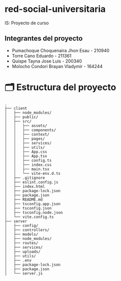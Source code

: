 # red-social-universitaria
IS: Proyecto de curso
## Integrantes del proyecto
- Pumachoque Choquenaira Jhon Esau  - 210940
- Torre Cano Eduardo                - 211361
- Quispe Tayna Jose Luis            - 200340
- Molocho Condori Brayan Vladymir   - 164244 

# 🗂️ Estructura del proyecto

```text
.
├── client
│   ├── node_modules/
│   ├── public/
│   ├── src/
│   │   ├── assets/
│   │   ├── components/
│   │   ├── context/
│   │   ├── pages/
│   │   ├── services/
│   │   ├── utils/
│   │   ├── App.css
│   │   ├── App.tsx
│   │   ├── config.ts
│   │   ├── index.css
│   │   ├── main.tsx
│   │   └── vite-env.d.ts
│   ├── .gitignore
│   ├── eslint.config.js
│   ├── index.html
│   ├── package-lock.json
│   ├── package.json
│   ├── README.md
│   ├── tsconfig.app.json
│   ├── tsconfig.json
│   ├── tsconfig.node.json
│   └── vite.config.ts
├── server
│   ├── config/
│   ├── controllers/
│   ├── models/
│   ├── node_modules/
│   ├── routes/
│   ├── services/
│   ├── uploads/
│   ├── utils/
│   ├── .env
│   ├── package-lock.json
│   ├── package.json
│   └── server.js
```

